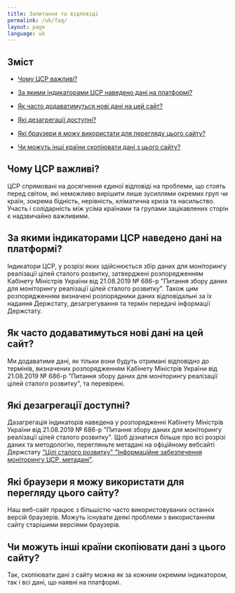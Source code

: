 ```yaml
---
title: Запитання та відповіді
permalink: /uk/faq/
layout: page
language: uk
---
```


## Зміст

- [Чому ЦСР важливі?](#чому-цср-важливі)

- [За якими індикаторами ЦСР наведено дані на платформі?](#за-якими-індикаторами-цср-наведено-дані-на-платформі)

- [Як часто додаватимуться нові дані на цей сайт?](#як-часто-додаватимуться-нові-дані-на-цей-сайт)

- [Які дезагрегації доступні?](#які-дезагрегації-доступні)

- [Які браузери я можу використати для перегляду цього сайту?](#які-браузери-я-можу-використати-для-перегляду-цього-сайту)

- [Чи можуть інші країни скопіювати дані з цього сайту?](#чи-можуть-інші-країни-скопіювати-дані-з-цього-сайту)

## Чому ЦСР важливі?

ЦСР спрямовані на досягнення єдиної відповіді на проблеми, що стоять перед світом, які неможливо вирішити лише зусиллями окремих груп чи країн, зокрема бідність, нерівність, кліматична криза та насильство. Участь і солідарність між усіма країнами та групами зацікавлених сторін є надзвичайно важливими.

## За якими індикаторами ЦСР наведено дані на платформі?

Індикатори ЦСР, у розрізі яких здійснюється збір даних для моніторингу реалізації цілей сталого розвитку, затверджені розпорядженням Кабінету Міністрів України від 21.08.2019 № 686-р "Питання збору даних для моніторингу реалізації цілей сталого розвитку". Також цим розпорядженням визначені розпорядники даних відповідальні за їх надання Держстату, дезагрегування та термін передачі інформації Держстату.

## Як часто додаватимуться нові дані на цей сайт?

Ми додаватиме дані, як тільки вони будуть отримані відповідно до термінів, визначених розпорядженням Кабінету Міністрів України від 21.08.2019 № 686-р "Питання збору даних для моніторингу реалізації цілей сталого розвитку", та перевірені.

## Які дезагрегації доступні?

Дазагрегація індикаторів наведена у розпорядженні Кабінету Міністрів України від 21.08.2019 № 686-р "Питання збору даних для моніторингу реалізації цілей сталого розвитку". Щоб дізнатися більше про всі розрізі даних та методологію, перегляньте метадані на офіційному вебсайті Держстату ["Цілі сталого розвитку" "Інформаційне забезпечення моніторингу ЦСР, метадані"](http://ukrstat.gov.ua/csr_prezent/2020/ukr/st_rozv/metadata/metadata.htm).

## Які браузери я можу використати для перегляду цього сайту?

Наш веб-сайт працює з більшістю часто використовуваних останніх версій браузерів. Можуть існувати деякі проблеми з використанням сайту старішими версіями браузерів.

## Чи можуть інші країни скопіювати дані з цього сайту?

Так, скопіювати дані з сайту можна як за кожним окремим індикатором, так і всі дані, що наявні на платформі.  
